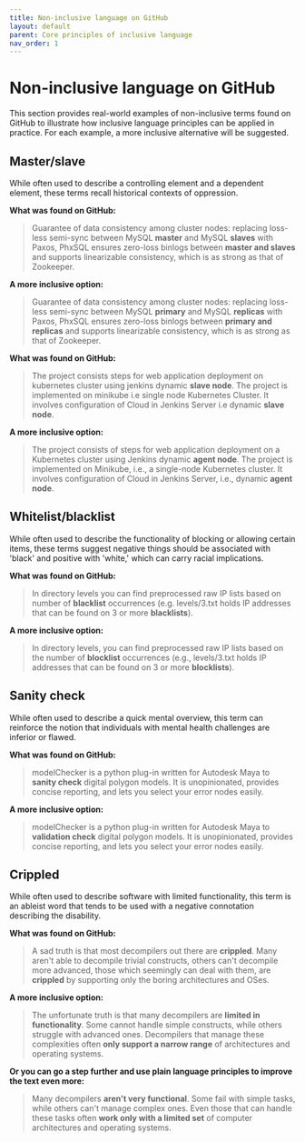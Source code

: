 ```yaml
---
title: Non-inclusive language on GitHub
layout: default
parent: Core principles of inclusive language
nav_order: 1
---
```


# Non-inclusive language on GitHub

This section provides real-world examples of non-inclusive terms found on GitHub to illustrate how inclusive language principles can be applied in practice. For each example, a more inclusive alternative will be suggested.

## Master/slave

While often used to describe a controlling element and a dependent element, these terms recall historical contexts of oppression.

**What was found on GitHub:**

> Guarantee of data consistency among cluster nodes: replacing loss-less semi-sync between MySQL **master** and MySQL **slaves** with Paxos, PhxSQL ensures zero-loss binlogs between **master and slaves** and supports linearizable consistency, which is as strong as that of Zookeeper.

**A more inclusive option:**

> Guarantee of data consistency among cluster nodes: replacing loss-less semi-sync between MySQL **primary** and MySQL **replicas** with Paxos, PhxSQL ensures zero-loss binlogs between **primary and replicas** and supports linearizable consistency, which is as strong as that of Zookeeper.

**What was found on GitHub:**

> The project consists steps for web application deployment on kubernetes cluster using jenkins dynamic **slave node**. The project is implemented on minikube i.e single node Kubernetes Cluster. It involves configuration of Cloud in Jenkins Server i.e dynamic **slave node**.

**A more inclusive option:**

> The project consists of steps for web application deployment on a Kubernetes cluster using Jenkins dynamic **agent node**. The project is implemented on Minikube, i.e., a single-node Kubernetes cluster. It involves configuration of Cloud in Jenkins Server, i.e., dynamic **agent node**.

## Whitelist/blacklist

While often used to describe the functionality of blocking or allowing certain items, these terms suggest negative things should be associated with 'black' and positive with 'white,' which can carry racial implications.

**What was found on GitHub:**

> In directory levels you can find preprocessed raw IP lists based on number of **blacklist** occurrences (e.g. levels/3.txt holds IP addresses that can be found on 3 or more **blacklists**).

**A more inclusive option:**

> In directory levels, you can find preprocessed raw IP lists based on the number of **blocklist** occurrences (e.g., levels/3.txt holds IP addresses that can be found on 3 or more **blocklists**).

## Sanity check

While often used to describe a quick mental overview, this term can reinforce the notion that individuals with mental health challenges are inferior or flawed.

**What was found on GitHub:**

> modelChecker is a python plug-in written for Autodesk Maya to **sanity check** digital polygon models. It is unopinionated, provides concise reporting, and lets you select your error nodes easily.

**A more inclusive option:**

> modelChecker is a python plug-in written for Autodesk Maya to **validation check** digital polygon models. It is unopinionated, provides concise reporting, and lets you select your error nodes easily.

## Crippled

While often used to describe software with limited functionality, this term is an ableist word that tends to be used with a negative connotation describing the disability.

**What was found on GitHub:**

> A sad truth is that most decompilers out there are **crippled**. Many aren't able to decompile trivial constructs, others can't decompile more advanced, those which seemingly can deal with them, are **crippled** by supporting only the boring architectures and OSes.

**A more inclusive option:**

> The unfortunate truth is that many decompilers are **limited in functionality**. Some cannot handle simple constructs, while others struggle with advanced ones. Decompilers that manage these complexities often **only support a narrow range** of architectures and operating systems.

**Or you can go a step further and use plain language principles to improve the text even more:**

> Many decompilers **aren't very functional**. Some fail with simple tasks, while others can't manage complex ones. Even those that can handle these tasks often **work only with a limited set** of computer architectures and operating systems.
